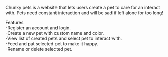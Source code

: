 Chunky pets is a website that lets users create a pet to care for an interact with. Pets need constant interaction and will be sad if left alone for too long!

Features  
  -Register an account and login.  
  -Create a new pet with custom name and color.  
  -View list of created pets and select pet to interact with.  
  -Feed and pat selected pet to make it happy.  
  -Rename or delete selected pet.  
